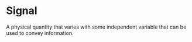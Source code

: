 # Signal
A physical quantity that varies with some independent variable that can be used to convey information.